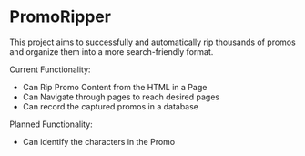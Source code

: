 # PromoRipper
This project aims to successfully and automatically rip thousands of promos and organize them into a more search-friendly format.

Current Functionality:
- Can Rip Promo Content from the HTML in a Page
- Can Navigate through pages to reach desired pages
- Can record the captured promos in a database

Planned Functionality: 
- Can identify the characters in the Promo
